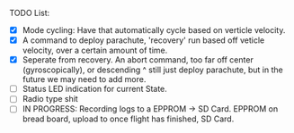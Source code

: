 TODO List:
- [x] Mode cycling: Have that automatically cycle based on verticle velocity.
- [x] A command to deploy parachute, 'recovery' run based off veticle velocity, over a certain amount of time.
- [x] Seperate from recovery. An abort command, too far off center (gyroscopically), or descending ^ still just deploy parachute, but in the future we may need to add more.
- [ ] Status LED indication for current State.
- [ ] Radio type shit
- [ ] IN PROGRESS: Recording logs to a EPPROM -> SD Card. EPPROM on bread board, upload to once flight has finished, SD Card.
